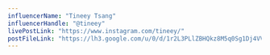 ```yaml
---
influencerName: "Tineey Tsang"
influencerHandle: "@tineey"
livePostLink: "https://www.instagram.com/tineey/"
postFileLink: "https://lh3.google.com/u/0/d/1r2L3PLlZBHQkz8M5q0Sg1Dj4VVEZbQbX"
---
```


